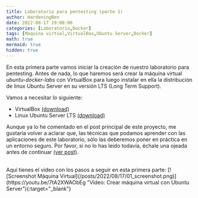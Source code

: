 ```yaml
---
title: Laboratorio para pentesting (parte 1)
author: HardeningBen
date: 2022-08-17 19:00:00
categories: [Laboratorio,Docker]
tags: [Maquina virtual,VirtualBox,Ubuntu Server,Docker]
math: true
mermaid: true
hidden: true
---
```


En esta primera parte vamos iniciar la creación de nuestro laboratorio para pentesting. Antes de nada, lo que haremos será crear la máquina virtual *ubuntu-docker-labs* con VirtualBox para luego instalar en ella la distribución de linux Ubuntu Server en su versión LTS (Long Term Support).

Vamos a necesitar lo siguiente:
- VirtualBox [(download)](https://www.virtualbox.org/wiki/Downloads)
- Linux Ubuntu Server LTS [(download)](https://ubuntu.com/download/server)

Aunque ya lo he comentado en el post principal de este proyecto, me gustaría volver a aclarar que, las técnicas que podamos aprender con las aplicaciones de este laboratorio, sólo las deberemos poner en práctica en un entorno seguro. Por favor, si no lo has leído todavía, échale una ojeada antes de continuar [(ver post)](../laboratorio-ubuntu-docker-labs).

<br>
Aquí tienes el video con los pasos a seguir en esta primera parte:  
[![Screenshot Máquina Virtual](/posts/2022/08/17/01_screenshot.png)](https://youtu.be/7tA2XWAObEg "Video: Crear máquina virtual con Ubuntu Server"){:target="_blank"}

